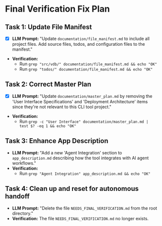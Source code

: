 # Final Verification Fix Plan

## Task 1: Update File Manifest
- [x] **LLM Prompt:** "Update `documentation/file_manifest.md` to include all project files. Add source files, todos, and configuration files to the manifest."
- **Verification:**
  - Run `grep "src/vdb/" documentation/file_manifest.md && echo "OK"`
  - Run `grep "todos/" documentation/file_manifest.md && echo "OK"`

## Task 2: Correct Master Plan
- [x] **LLM Prompt:** "Update `documentation/master_plan.md` by removing the 'User Interface Specifications' and 'Deployment Architecture' items since they're not relevant to this CLI tool project."
- **Verification:**
  - Run `grep -c "User Interface" documentation/master_plan.md | test $? -eq 1 && echo "OK"`

## Task 3: Enhance App Description
- **LLM Prompt:** "Add a new 'Agent Integration' section to `app_description.md` describing how the tool integrates with AI agent workflows."
- **Verification:** 
  - Run `grep "Agent Integration" app_description.md && echo "OK"`

## Task 4: Clean up and reset for autonomous handoff
- **LLM Prompt:** "Delete the file `NEEDS_FINAL_VERIFICATION.md` from the root directory."
- **Verification:** The file `NEEDS_FINAL_VERIFICATION.md` no longer exists.